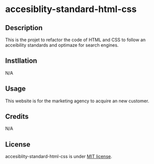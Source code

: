 # accesiblity-standard-html-css

## Description

This is the projet to refactor the code of HTML and CSS to follow an acceibility standards and optimaze for search engines.

## Instllation

N/A

## Usage

This website is for the marketing agency to acquire an new customer.

## Credits

N/A

## License

accesiblity-standard-html-css is under [MIT license](https://en.wikipedia.org/wiki/MIT_License).

